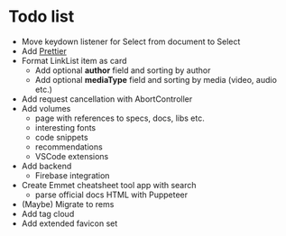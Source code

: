 # Todo list

* Move keydown listener for Select from document to Select
* Add [Prettier](https://create-react-app.dev/docs/setting-up-your-editor/#formatting-code-automatically)
* Format LinkList item as card
  * Add optional **author** field and sorting by author
  * Add optional **mediaType** field and sorting by media (video, audio etc.)
* Add request cancellation with AbortController
* Add volumes
  * page with references to specs, docs, libs etc.
  * interesting fonts
  * code snippets
  * recommendations
  * VSCode extensions
* Add backend
  * Firebase integration
* Create Emmet cheatsheet tool app with search
  * parse official docs HTML with Puppeteer
* (Maybe) Migrate to rems
* Add tag cloud
* Add extended favicon set
